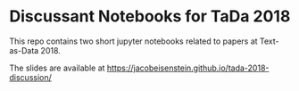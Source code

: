 # Discussant Notebooks for TaDa 2018

This repo contains two short jupyter notebooks related to papers at Text-as-Data 2018.

The slides are available at https://jacobeisenstein.github.io/tada-2018-discussion/